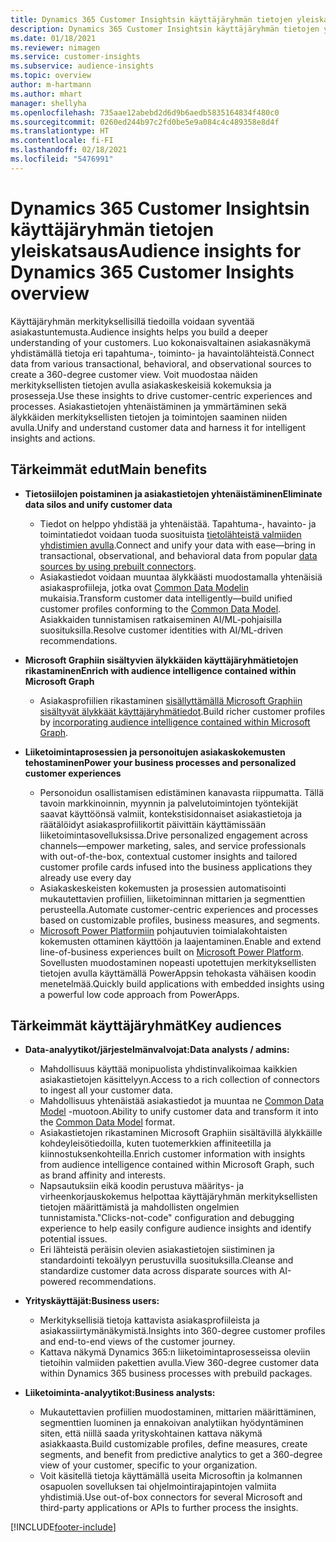 ```yaml
---
title: Dynamics 365 Customer Insightsin käyttäjäryhmän tietojen yleiskatsaus
description: Dynamics 365 Customer Insightsin käyttäjäryhmän tietojen yleiskatsaus.
ms.date: 01/18/2021
ms.reviewer: nimagen
ms.service: customer-insights
ms.subservice: audience-insights
ms.topic: overview
author: m-hartmann
ms.author: mhart
manager: shellyha
ms.openlocfilehash: 735aae12abebd2d6d9b6aedb5835164834f480c0
ms.sourcegitcommit: 0260ed244b97c2fd0be5e9a084c4c489358e8d4f
ms.translationtype: HT
ms.contentlocale: fi-FI
ms.lasthandoff: 02/18/2021
ms.locfileid: "5476991"
---
```

# <a name="audience-insights-for-dynamics-365-customer-insights-overview"></a><span data-ttu-id="f93a8-103">Dynamics 365 Customer Insightsin käyttäjäryhmän tietojen yleiskatsaus</span><span class="sxs-lookup"><span data-stu-id="f93a8-103">Audience insights for Dynamics 365 Customer Insights overview</span></span>

<span data-ttu-id="f93a8-104">Käyttäjäryhmän merkityksellisillä tiedoilla voidaan syventää asiakastuntemusta.</span><span class="sxs-lookup"><span data-stu-id="f93a8-104">Audience insights helps you build a deeper understanding of your customers.</span></span> <span data-ttu-id="f93a8-105">Luo kokonaisvaltainen asiakasnäkymä yhdistämällä tietoja eri tapahtuma-, toiminto- ja havaintolähteistä.</span><span class="sxs-lookup"><span data-stu-id="f93a8-105">Connect data from various transactional, behavioral, and observational sources to create a 360-degree customer view.</span></span> <span data-ttu-id="f93a8-106">Voit muodostaa näiden merkityksellisten tietojen avulla asiakaskeskeisiä kokemuksia ja prosesseja.</span><span class="sxs-lookup"><span data-stu-id="f93a8-106">Use these insights to drive customer-centric experiences and processes.</span></span> <span data-ttu-id="f93a8-107">Asiakastietojen yhtenäistäminen ja ymmärtäminen sekä älykkäiden merkityksellisten tietojen ja toimintojen saaminen niiden avulla.</span><span class="sxs-lookup"><span data-stu-id="f93a8-107">Unify and understand customer data and harness it for intelligent insights and actions.</span></span>

## <a name="main-benefits"></a><span data-ttu-id="f93a8-108">Tärkeimmät edut</span><span class="sxs-lookup"><span data-stu-id="f93a8-108">Main benefits</span></span> 

- <span data-ttu-id="f93a8-109">**Tietosiilojen poistaminen ja asiakastietojen yhtenäistäminen**</span><span class="sxs-lookup"><span data-stu-id="f93a8-109">**Eliminate data silos and unify customer data**</span></span>

  - <span data-ttu-id="f93a8-110">Tiedot on helppo yhdistää ja yhtenäistää. Tapahtuma-, havainto- ja toimintatiedot voidaan tuoda suosituista [tietolähteistä valmiiden yhdistimien avulla](data-sources.md).</span><span class="sxs-lookup"><span data-stu-id="f93a8-110">Connect and unify your data with ease—bring in transactional, observational, and behavioral data from popular [data sources by using prebuilt connectors](data-sources.md).</span></span>
  - <span data-ttu-id="f93a8-111">Asiakastiedot voidaan muuntaa älykkäästi muodostamalla yhtenäisiä asiakasprofiileja, jotka ovat [Common Data Modelin](https://docs.microsoft.com/common-data-model/) mukaisia.</span><span class="sxs-lookup"><span data-stu-id="f93a8-111">Transform customer data intelligently—build unified customer profiles conforming to the [Common Data Model](https://docs.microsoft.com/common-data-model/).</span></span> <span data-ttu-id="f93a8-112">Asiakkaiden tunnistamisen ratkaiseminen AI/ML-pohjaisilla suosituksilla.</span><span class="sxs-lookup"><span data-stu-id="f93a8-112">Resolve customer identities with AI/ML-driven recommendations.</span></span>

- <span data-ttu-id="f93a8-113">**Microsoft Graphiin sisältyvien älykkäiden käyttäjäryhmätietojen rikastaminen**</span><span class="sxs-lookup"><span data-stu-id="f93a8-113">**Enrich with audience intelligence contained within Microsoft Graph**</span></span>

  - <span data-ttu-id="f93a8-114">Asiakasprofiilien rikastaminen [sisällyttämällä Microsoft Graphiin sisältyvät älykkäät käyttäjäryhmätiedot](enrichment-microsoft-graph.md).</span><span class="sxs-lookup"><span data-stu-id="f93a8-114">Build richer customer profiles by [incorporating audience intelligence contained within Microsoft Graph](enrichment-microsoft-graph.md).</span></span>  

- <span data-ttu-id="f93a8-115">**Liiketoimintaprosessien ja personoitujen asiakaskokemusten tehostaminen**</span><span class="sxs-lookup"><span data-stu-id="f93a8-115">**Power your business processes and personalized customer experiences**</span></span>

  - <span data-ttu-id="f93a8-116">Personoidun osallistamisen edistäminen kanavasta riippumatta. Tällä tavoin markkinoinnin, myynnin ja palvelutoimintojen työntekijät saavat käyttöönsä valmiit, kontekstisidonnaiset asiakastietoja ja räätälöidyt asiakasprofiilikortit päivittäin käyttämissään liiketoimintasovelluksissa.</span><span class="sxs-lookup"><span data-stu-id="f93a8-116">Drive personalized engagement across channels—empower marketing, sales, and service professionals with out-of-the-box, contextual customer insights and tailored customer profile cards infused into the business applications they already use every day</span></span>
  - <span data-ttu-id="f93a8-117">Asiakaskeskeisten kokemusten ja prosessien automatisointi mukautettavien profiilien, liiketoiminnan mittarien ja segmenttien perusteella.</span><span class="sxs-lookup"><span data-stu-id="f93a8-117">Automate customer-centric experiences and processes based on customizable profiles, business measures, and segments.</span></span>
  - <span data-ttu-id="f93a8-118">[Microsoft Power Platformiin](https://powerplatform.microsoft.com/) pohjautuvien toimialakohtaisten kokemusten ottaminen käyttöön ja laajentaminen.</span><span class="sxs-lookup"><span data-stu-id="f93a8-118">Enable and extend line-of-business experiences built on [Microsoft Power Platform](https://powerplatform.microsoft.com/).</span></span> <span data-ttu-id="f93a8-119">Sovellusten muodostaminen nopeasti upotettujen merkityksellisten tietojen avulla käyttämällä PowerAppsin tehokasta vähäisen koodin menetelmää.</span><span class="sxs-lookup"><span data-stu-id="f93a8-119">Quickly build applications with embedded insights using a powerful low code approach from PowerApps.</span></span>  

## <a name="key-audiences"></a><span data-ttu-id="f93a8-120">Tärkeimmät käyttäjäryhmät</span><span class="sxs-lookup"><span data-stu-id="f93a8-120">Key audiences</span></span>

- <span data-ttu-id="f93a8-121">**Data-analyytikot/järjestelmänvalvojat:**</span><span class="sxs-lookup"><span data-stu-id="f93a8-121">**Data analysts / admins:**</span></span>

  - <span data-ttu-id="f93a8-122">Mahdollisuus käyttää monipuolista yhdistinvalikoimaa kaikkien asiakastietojen käsittelyyn.</span><span class="sxs-lookup"><span data-stu-id="f93a8-122">Access to a rich collection of connectors to ingest all your customer data.</span></span>
  - <span data-ttu-id="f93a8-123">Mahdollisuus yhtenäistää asiakastiedot ja muuntaa ne [Common Data Model](https://docs.microsoft.com/common-data-model/) -muotoon.</span><span class="sxs-lookup"><span data-stu-id="f93a8-123">Ability to unify customer data and transform it into the [Common Data Model](https://docs.microsoft.com/common-data-model/) format.</span></span>
  - <span data-ttu-id="f93a8-124">Asiakastietojen rikastaminen Microsoft Graphiin sisältävillä älykkäille kohdeyleisötiedoilla, kuten tuotemerkkien affiniteetilla ja kiinnostuksenkohteilla.</span><span class="sxs-lookup"><span data-stu-id="f93a8-124">Enrich customer information with insights from audience intelligence contained within Microsoft Graph, such as brand affinity and interests.</span></span>
  - <span data-ttu-id="f93a8-125">Napsautuksiin eikä koodin perustuva määritys- ja virheenkorjauskokemus helpottaa käyttäjäryhmän merkityksellisten tietojen määrittämistä ja mahdollisten ongelmien tunnistamista.</span><span class="sxs-lookup"><span data-stu-id="f93a8-125">"Clicks-not-code" configuration and debugging experience to help easily configure audience insights and identify potential issues.</span></span>
  - <span data-ttu-id="f93a8-126">Eri lähteistä peräisin olevien asiakastietojen siistiminen ja standardointi tekoälyyn perustuvilla suosituksilla.</span><span class="sxs-lookup"><span data-stu-id="f93a8-126">Cleanse and standardize customer data across disparate sources with AI-powered recommendations.</span></span>  

- <span data-ttu-id="f93a8-127">**Yrityskäyttäjät:**</span><span class="sxs-lookup"><span data-stu-id="f93a8-127">**Business users:**</span></span>

  - <span data-ttu-id="f93a8-128">Merkityksellisiä tietoja kattavista asiakasprofiileista ja asiakassiirtymänäkymistä.</span><span class="sxs-lookup"><span data-stu-id="f93a8-128">Insights into 360-degree customer profiles and end-to-end views of the customer journey.</span></span>
  - <span data-ttu-id="f93a8-129">Kattava näkymä Dynamics 365:n liiketoimintaprosesseissa oleviin tietoihin valmiiden pakettien avulla.</span><span class="sxs-lookup"><span data-stu-id="f93a8-129">View 360-degree customer data within Dynamics 365 business processes with prebuild packages.</span></span>

- <span data-ttu-id="f93a8-130">**Liiketoiminta-analyytikot:**</span><span class="sxs-lookup"><span data-stu-id="f93a8-130">**Business analysts:**</span></span>

  - <span data-ttu-id="f93a8-131">Mukautettavien profiilien muodostaminen, mittarien määrittäminen, segmenttien luominen ja ennakoivan analytiikan hyödyntäminen siten, että niillä saada yrityskohtainen kattava näkymä asiakkaasta.</span><span class="sxs-lookup"><span data-stu-id="f93a8-131">Build customizable profiles, define measures, create segments, and benefit from predictive analytics to get a 360-degree view of your customer, specific to your organization.</span></span>  
  - <span data-ttu-id="f93a8-132">Voit käsitellä tietoja käyttämällä useita Microsoftin ja kolmannen osapuolen sovelluksen tai ohjelmointirajapintojen valmiita yhdistimiä.</span><span class="sxs-lookup"><span data-stu-id="f93a8-132">Use out-of-box connectors for several Microsoft and third-party applications or APIs to further process the insights.</span></span>


[!INCLUDE[footer-include](../includes/footer-banner.md)]
